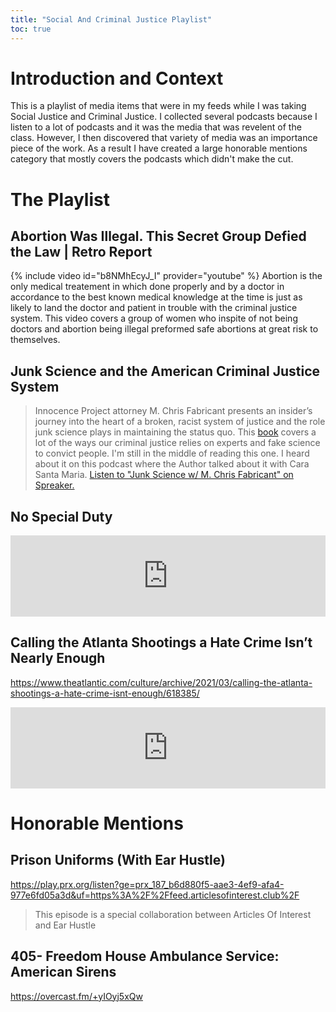 ```yaml
---
title: "Social And Criminal Justice Playlist"
toc: true
---
```

# Introduction and Context
This is a playlist of media items that were in my feeds while I was taking Social Justice and Criminal Justice. I collected several podcasts because I listen to a lot of podcasts and it was the media that was revelent of the class. However, I then discovered that variety of media was an importance piece of the work. As a result I have created a large honorable mentions category that mostly covers the podcasts which didn't make the cut.

# The Playlist
##  Abortion Was Illegal. This Secret Group Defied the Law | Retro Report 
{% include video id="b8NMhEcyJ_I" provider="youtube" %}
Abortion is the only medical treatement in which done properly and by a doctor in accordance to the best known medical knowledge at the time is just as likely to land the doctor and patient in trouble with the criminal justice system.  This video covers a group of women who inspite of not being doctors and abortion being illegal preformed safe abortions at great risk to themselves.
## Junk Science and the American Criminal Justice System 
> Innocence Project attorney M. Chris Fabricant presents an insider’s journey into the heart of a broken, racist system of justice and the role junk science plays in maintaining the status quo.
This [book](https://www.amazon.com/Science-American-Criminal-Justice-System-ebook/dp/B09MTZ6Q13/ref=tmm_kin_swatch_0?_encoding=UTF8&qid=1693805487) covers a lot of the ways our criminal justice relies on experts and fake science to convict people. I'm still in the middle of reading this one. I heard about it on this podcast where the Author talked about it with Cara Santa Maria.
<a class="spreaker-player" href="https://www.spreaker.com/user/carasantamaria/chris-fabricant" data-resource="episode_id=56754504" data-theme="light" data-playlist="false" data-cover="https://d3wo5wojvuv7l.cloudfront.net/images.spreaker.com/original/7f8917866077b16caeab2c753c62e8b9.jpg" data-width="100%" data-height="400px">Listen to "Junk Science w/ M. Chris Fabricant" on Spreaker.</a><script async src="https://widget.spreaker.com/widgets.js"></script>

## No Special Duty
<iframe frameborder="0" scrolling="no" height="130" width="100%" src="https://www.wnyc.org/widgets/ondemand_player/wnycstudios/#file=/audio/json/1219051/&share=1"></iframe>

## Calling the Atlanta Shootings a Hate Crime Isn’t Nearly Enough

https://www.theatlantic.com/culture/archive/2021/03/calling-the-atlanta-shootings-a-hate-crime-isnt-enough/618385/

<iframe frameborder="0" scrolling="no" height="130" width="100%" src="https://www.wnyc.org/widgets/ondemand_player/wnycstudios/#file=/audio/json/1121721/&share=1"></iframe>

# Honorable Mentions
## Prison Uniforms (With Ear Hustle)
https://play.prx.org/listen?ge=prx_187_b6d880f5-aae3-4ef9-afa4-977e6fd05a3d&uf=https%3A%2F%2Ffeed.articlesofinterest.club%2F
> This episode is a special collaboration between Articles Of Interest and Ear Hustle
## 405- Freedom House Ambulance Service: American Sirens
https://overcast.fm/+yIOyj5xQw

